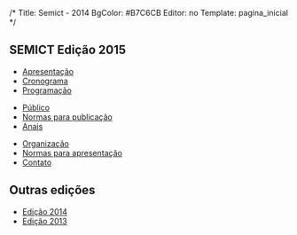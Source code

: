 /*
Title: Semict - 2014
BgColor: #B7C6CB
Editor: no
Template: pagina_inicial
*/
<h2>SEMICT Edição 2015</h2>
<div class="menu col_esq">
    <ul>
        <li><a title="Apresentação" href="./apresentacao"/>Apresentação</a></li>
        <li><a title="Cronograma" href="./cronograma"/>Cronograma</a></li>
        <li><a title="Programação" href="./programacao"/>Programação</a></li>
    </ul>
</div>
<div class="menu col_esq">
    <ul>
        <li><a title="Público" href="./publico"/>Público</a></li>
        <li><a title="Normas para publicação" href="./normas-publicacao"/>Normas para publicação</a></li>
        <li><a title="Anais" href="./anais"/>Anais</a></li>
    </ul>
</div>
<div class="menu col_esq">
    <ul>
        <li><a class="" title="Organização" href="./organizacao"/>Organização</a></li>
        <li><a title="Normas para apresentação" href="./normas-apresentacao"/>Normas para apresentação</a></li>
        <li><a title="Contato" href="./contato"/>Contato</a></li>
    </ul>
</div>
<div class="clear"></div>
<h2>Outras edições</h2>
<div class="menu col_esq">
    <ul>
        <li><a title="Edição 2014" href="./anais-2014"/>Edição 2014</a></li>
        <li><a title="Edição 2013" href="./anais-2013"/>Edição 2013</a></li>
    </ul>
</div>
<div class="clear"></div>
<div id="conteudo"></div>